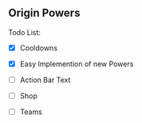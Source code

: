 ## Origin Powers

Todo List:

- [x] Cooldowns
- [x] Easy Implemention of new Powers
- [ ] Action Bar Text 
- [ ] Shop
- [ ] Teams

